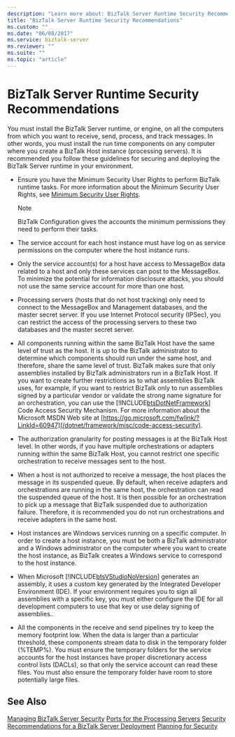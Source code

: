 ```yaml
---
description: "Learn more about: BizTalk Server Runtime Security Recommendations"
title: "BizTalk Server Runtime Security Recommendations"
ms.custom: ""
ms.date: "06/08/2017"
ms.service: biztalk-server
ms.reviewer: ""
ms.suite: ""
ms.topic: "article"
---
```

# BizTalk Server Runtime Security Recommendations
You must install the BizTalk Server runtime, or engine, on all the computers from which you want to receive, send, process, and track messages. In other words, you must install the run time components on any computer where you create a BizTalk Host instance (processing servers). It is recommended you follow these guidelines for securing and deploying the BizTalk Server runtime in your environment.

- Ensure you have the Minimum Security User Rights to perform BizTalk runtime tasks. For more information about the Minimum Security User Rights, see [Minimum Security User Rights](../core/minimum-security-user-rights.md).

  > [!NOTE]
  >  BizTalk Configuration gives the accounts the minimum permissions they need to perform their tasks.

- The service account for each host instance must have log on as service permissions on the computer where the host instance runs.

- Only the service account(s) for a host have access to MessageBox data related to a host and only these services can post to the MessageBox. To minimize the potential for information disclosure attacks, you should not use the same service account for more than one host.

- Processing servers (hosts that do not host tracking) only need to connect to the MessageBox and Management databases, and the master secret server. If you use Internet Protocol security (IPSec), you can restrict the access of the processing servers to these two databases and the master secret server.

- All components running within the same BizTalk Host have the same level of trust as the host. It is up to the BizTalk administrator to determine which components should run under the same host, and therefore, share the same level of trust. BizTalk makes sure that only assemblies installed by BizTalk administrators run in a BizTalk Host. If you want to create further restrictions as to what assemblies BizTalk uses, for example, if you want to restrict BizTalk only to run assemblies signed by a particular vendor or validate the strong name signature for an orchestration, you can use the [!INCLUDE[btsDotNetFramework](../includes/btsdotnetframework-md.md)] Code Access Security Mechanism. For more information about the Microsoft MSDN Web site at [https://go.microsoft.com/fwlink/?LinkId=60947](/dotnet/framework/misc/code-access-security).

- The authorization granularity for posting messages is at the BizTalk Host level. In other words, if you have multiple orchestrations or adapters running within the same BizTalk Host, you cannot restrict one specific orchestration to receive messages sent to the host.

- When a host is not authorized to receive a message, the host places the message in its suspended queue. By default, when receive adapters and orchestrations are running in the same host, the orchestration can read the suspended queue of the host. It is then possible for an orchestration to pick up a message that BizTalk suspended due to authorization failure. Therefore, it is recommended you do not run orchestrations and receive adapters in the same host.

- Host instances are Windows services running on a specific computer. In order to create a host instance, you must be both a BizTalk administrator and a Windows administrator on the computer where you want to create the host instance, as BizTalk creates a Windows service to correspond to the host instance.

- When Microsoft [!INCLUDE[btsVStudioNoVersion](../includes/btsvstudionoversion-md.md)] generates an assembly, it uses a custom key generated by the Integrated Developer Environment (IDE). If your environment requires you to sign all assemblies with a specific key, you must either configure the IDE for all development computers to use that key or use delay signing of assemblies..

- All the components in the receive and send pipelines try to keep the memory footprint low. When the data is larger than a particular threshold, these components stream data to disk in the temporary folder (%TEMP%). You must ensure the temporary folders for the service accounts for the host instances have proper discretionary access control lists (DACLs), so that only the service account can read these files. You must also ensure the temporary folder have room to store potentially large files.

## See Also
 [Managing BizTalk Server Security](../core/managing-biztalk-server-security.md)
 [Ports for the Processing Servers](../core/ports-for-the-processing-servers.md)
 [Security Recommendations for a BizTalk Server Deployment](../core/security-recommendations-for-a-biztalk-server-deployment.md)
 [Planning for Security](../core/planning-for-security.md)